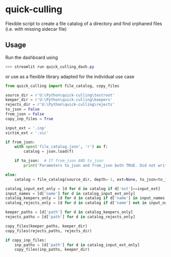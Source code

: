# quick-culling
Flexible script to create a file catalog of a directory and find orphaned files (i.e. with missing sidecar file)

## Usage

Run the dashboard using 
```powershell
>>> streamlit run quick_culling_dash.py
```

or use as a flexible library adapted for the individual use case

```python
from quick_culling import file_catalog, copy_files

source_dir = r'U:\Python\quick-culling\testroot'
keeper_dir = r'U:\Python\quick-culling\keepers'
rejects_dir = r'U:\Python\quick-culling\rejects'
to_json = False
from_json = False
copy_inp_files = True

input_ext = '.inp'
victim_ext = '.vic'

if from_json:
    with open('file_catalog.json', 'r') as f:
        catalog = json.load(f)

    if to_json:  # If from_json AND to_json
        print('Parameters to_json and from_json both TRUE. Did not write json file.')   

else:
    catalog = file_catalog(source_dir, depth=-1, ext=None, to_json=to_json)

catalog_input_ext_only = [d for d in catalog if d['ext']==input_ext]
input_names = [d['name'] for d in catalog_input_ext_only]
catalog_keepers_only = [d for d in catalog if d['name'] in input_names and d['ext']==victim_ext]
catalog_rejects_only = [d for d in catalog if d['name'] not in input_names and d['ext']==victim_ext]

keeper_paths = [d['path'] for d in catalog_keepers_only]
rejects_paths = [d['path'] for d in catalog_rejects_only]

copy_files(keeper_paths, keeper_dir)
copy_files(rejects_paths, rejects_dir)

if copy_inp_files:
    inp_paths = [d['path'] for d in catalog_input_ext_only]
    copy_files(inp_paths, keeper_dir)
```
